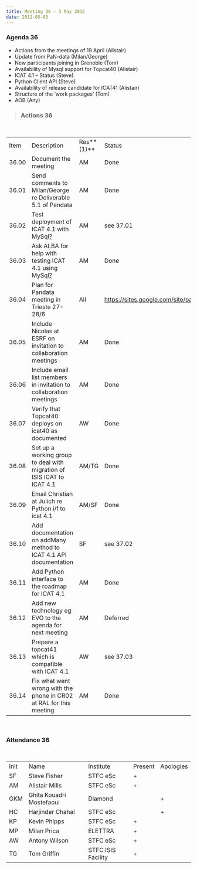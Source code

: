 ```yaml
---
title: Meeting 36 – 3 May 2012
date: 2012-05-03
---
```


### Agenda 36

  - Actions from the meetings of 19 April (Alistair)
  - Update from PaN-data (Milan/George)
  - New participants joining in Grenoble (Tom)
  - Availability of Mysql support for Topcat40 (Alistair)
  - ICAT 4.1 – Status (Steve)
  - Python Client API (Steve)
  - Availability of release candidate for ICAT41 (Alistair)
  - Structure of the ‘work packages’ (Tom)
  - AOB
(Any)

> ### Actions 36

 

|       |                                                                                                            |            |                                                |         |
| ----- | ---------------------------------------------------------------------------------------------------------- | ---------- | ---------------------------------------------- | ------- |
| Item  | Description                                                                                                | Res**(1)** | Status                                         | Comment |
| 36.00 | Document the meeting                                                                                       | AM         | Done                                           | –       |
| 36.01 | Send comments to Milan/George re Deliverable 5.1 of Pandata                                                | AM         | Done                                           | –       |
| 36.02 | Test deployment of ICAT 4.1 with MySql[?](https://code.google.com/p/icatproject/w/edit/MySql)              | AM         | see 37.01                                      | –       |
| 36.03 | Ask ALBA for help with testing ICAT 4.1 using MySql[?](https://code.google.com/p/icatproject/w/edit/MySql) | AM         | Done                                           | –       |
| 36.04 | Plan for Pandata meeting in Trieste 27-28/6                                                                | All        | <https://sites.google.com/site/pandatatrieste> | –       |
| 36.05 | Include Nicolas at ESRF on invitation to collaboration meetings                                            | AM         | Done                                           | –       |
| 36.06 | Include email list members in invitation to collaboration meetings                                         | AM         | Done                                           | –       |
| 36.07 | Verify that Topcat40 deploys on icat40 as documented                                                       | AW         | Done                                           | –       |
| 36.08 | Set up a working group to deal with migration of ISIS ICAT to ICAT 4.1                                     | AM/TG      | Done                                           | –       |
| 36.09 | Email Christian at Julich re Python i/f to icat 4.1                                                        | AM/SF      | Done                                           | –       |
| 36.10 | Add documentation on addMany method to ICAT 4.1 API documentation                                          | SF         | see 37.02                                      | –       |
| 36.11 | Add Python interface to the roadmap for ICAT 4.1                                                           | AM         | Done                                           | –       |
| 36.12 | Add new technology eg EVO to the agenda for next meeting                                                   | AM         | Deferred                                       | –       |
| 36.13 | Prepare a topcat41 which is compatible with ICAT 4.1                                                       | AW         | see 37.03                                      | –       |
| 36.14 | Fix what went wrong with the phone in CR02 at RAL for this meeting                                         | AM         | Done                                           | –       |

 

### Attendance 36

 

|      |                          |                    |         |           |
| ---- | ------------------------ | ------------------ | ------- | --------- |
| Init | Name                     | Institute          | Present | Apologies |
| SF   | Steve Fisher             | STFC eSc           | \+      |           |
| AM   | Alistair Mills           | STFC eSc           | \+      |           |
| GKM  | Ghita Kouadri Mostefaoui | Diamond            |         | \+        |
| HC   | Harjinder Chahal         | STFC eSc           |         | \+        |
| KP   | Kevin Phipps             | STFC eSc           | \+      |           |
| MP   | Milan Prica              | ELETTRA            | \+      |           |
| AW   | Antony Wilson            | STFC eSc           | \+      |           |
| TG   | Tom Griffin              | STFC ISIS Facility | \+      |           |
